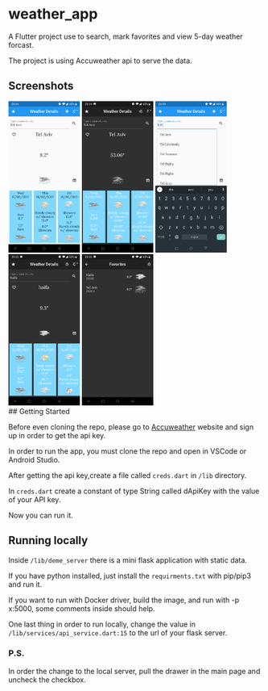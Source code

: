 # weather_app

A Flutter project use to search, mark favorites and view 5-day weather forcast.

The project is using Accuweather api to serve the data.

## Screenshots

<div>
<img src="https://github.com/hajajmaor/maor-hajaj-12-02-2021/blob/master/assets/screenshots/default.jpg" height="300px">

<img src="https://github.com/hajajmaor/maor-hajaj-12-02-2021/blob/master/assets/screenshots/default_black_fahr.jpg" height="300px">

<img src="https://github.com/hajajmaor/maor-hajaj-12-02-2021/blob/master/assets/screenshots/autocomplete1.jpg" height="300px">

<img src="https://github.com/hajajmaor/maor-hajaj-12-02-2021/blob/master/assets/screenshots/2nd_city.jpg" height="300px">

<img src="https://github.com/hajajmaor/maor-hajaj-12-02-2021/blob/master/assets/screenshots/favorites.jpg" height="300px">

</div>
## Getting Started

Before even cloning the repo, please go to [Accuweather](https://www.accuweather.com/) website and sign up in order to get the api key.

In order to run the app, you must clone the repo and open in VSCode or Android Studio.

After getting the api key,create a file called `creds.dart` in `/lib` directory.

In `creds.dart` create a constant of type String called dApiKey with the value of your API key.

Now you can run it.

## Running locally

Inside `/lib/deme_server` there is a mini flask application with static data.

If you have python installed, just install the `requirments.txt` with pip/pip3 and run it.

If you want to run with Docker driver, build the image, and run with -p x:5000, some comments inside should help.

One last thing in order to run locally,
change the value in `/lib/services/api_service.dart:15` to the url of your flask server.

### P.S.

In order the change to the local server, pull the drawer in the main page and uncheck the checkbox.
